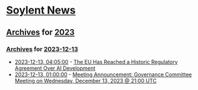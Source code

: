 # [Soylent News](../../../README.md)

## [Archives](../../index.md) for [2023](../index.md)

### [Archives](../../index.md) for [2023-12-13](index.md)

* [2023-12-13, 04:05:00](https://soylentnews.org/article.pl?sid=23/12/12/0538242&from=rss) - [The EU Has Reached a Historic Regulatory Agreement Over AI Development](https://soylentnews.org/article.pl?sid=23/12/12/0538242&from=rss)
* [2023-12-13, 01:00:00](https://soylentnews.org/meta/article.pl?sid=23/12/13/0051255&from=rss) - [Meeting Announcement: Governance Committee Meeting on Wednesday, December 13, 2023 @ 21:00 UTC](https://soylentnews.org/meta/article.pl?sid=23/12/13/0051255&from=rss)

